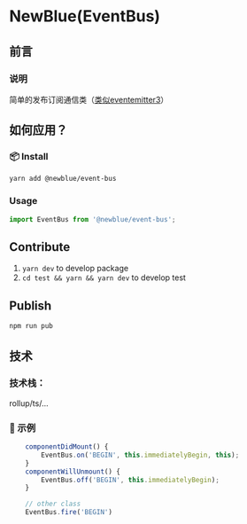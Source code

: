 # NewBlue(EventBus)


## 前言

### 说明

简单的发布订阅通信类（[类似eventemitter3](https://github.com/primus/eventemitter3)）

## 如何应用？

### 📦 Install

```bash
yarn add @newblue/event-bus
```

### Usage

```js
import EventBus from '@newblue/event-bus';
```

## Contribute

1. `yarn dev` to develop package
2. `cd test && yarn && yarn dev` to develop test

## Publish

```bash
npm run pub
```

## 技术

### 技术栈：

rollup/ts/...

### 🔨 示例

```js
    componentDidMount() {
        EventBus.on('BEGIN', this.immediatelyBegin, this);
    }
    componentWillUnmount() {
        EventBus.off('BEGIN', this.immediatelyBegin);
    }

    // other class
    EventBus.fire('BEGIN')
```
